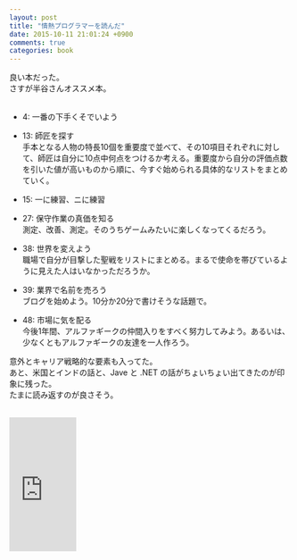 ```yaml
---
layout: post
title: "情熱プログラマーを読んだ"
date: 2015-10-11 21:01:24 +0900
comments: true
categories: book
---
```


良い本だった。  
さすが半谷さんオススメ本。  
<br />

- 4: 一番の下手くそでいよう  

- 13: 師匠を探す  
手本となる人物の特長10個を重要度で並べて、その10項目それぞれに対して、師匠は自分に10点中何点をつけるか考える。重要度から自分の評価点数を引いた値が高いものから順に、今すぐ始められる具体的なリストをまとめていく。  

- 15: 一に練習、ニに練習  

- 27: 保守作業の真価を知る  
測定、改善、測定。そのうちゲームみたいに楽しくなってくるだろう。  

- 38: 世界を変えよう  
職場で自分が目撃した聖戦をリストにまとめる。まるで使命を帯びているように見えた人はいなかっただろうか。  

- 39: 業界で名前を売ろう  
ブログを始めよう。10分か20分で書けそうな話題で。  

- 48: 市場に気を配る  
今後1年間、アルファギークの仲間入りをすべく努力してみよう。あるいは、少なくともアルファギークの友達を一人作ろう。  

意外とキャリア戦略的な要素も入ってた。  
あと、米国とインドの話と、Jave と .NET の話がちょいちょい出てきたのが印象に残った。  
たまに読み返すのが良さそう。  
<br />

<iframe src="http://rcm-fe.amazon-adsystem.com/e/cm?t=takadayuichi-22&o=9&p=8&l=as1&asins=4274067939&ref=qf_sp_asin_til&fc1=000000&IS2=1&lt1=_blank&m=amazon&lc1=0000FF&bc1=000000&bg1=FFFFFF&f=ifr" style="width:120px;height:240px;" scrolling="no" marginwidth="0" marginheight="0" frameborder="0"></iframe>
